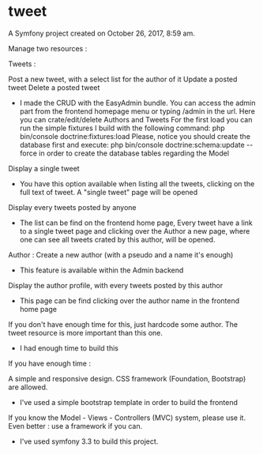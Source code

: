 tweet
=====

A Symfony project created on October 26, 2017, 8:59 am.

Manage two resources :

Tweets :

Post a new tweet, with a select list for the author of it
Update a posted tweet
Delete a posted tweet
* I made the CRUD with the EasyAdmin bundle. You can access the admin part from the frontend homepage 
menu or typing /admin in the url. Here you can crate/edit/delete Authors and Tweets
For the first load you can run the simple fixtures I build with the following command: 
php bin/console doctrine:fixtures:load
Please, notice you should create the database first and execute: php bin/console doctrine:schema:update --force
in order to create the database tables regarding the Model


Display a single tweet
* You have this option available when listing all the tweets, clicking on the full text of tweet.
A "single tweet" page will be opened

Display every tweets posted by anyone
* The list can be find on the frontend home page, Every tweet have a link to a single tweet
page and clicking over the Author a new page, where one can see all tweets crated by this author, will be opened.


Author :
Create a new author (with a pseudo and a name it's enough)
* This feature is available within the Admin backend

Display the author profile, with every tweets posted by this author
* This page can be find clicking over the author name in the frontend home page

If you don't have enough time for this, just hardcode some author. The tweet resource is more important than this one.
* I had enough time to build this 

If you have enough time :

A simple and responsive design. CSS framework (Foundation, Bootstrap) are allowed.
* I've used a simple bootstrap template in order to build the frontend

If you know the Model - Views - Controllers (MVC) system, please use it. Even better : use a framework if you can.
* I've used symfony 3.3 to build this project. 
 